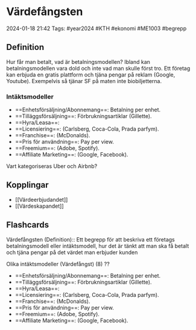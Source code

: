 # Värdefångsten

2024-01-18 21:42
Tags: #year2024 #KTH #ekonomi #ME1003 #begrepp

## Definition

Hur får man betalt, vad är betalningsmodellen? Ibland kan betalningsmodellen vara dold och inte vad man skulle först tro. Ett företag kan erbjuda en gratis plattform och tjäna pengar på reklam (Google, Youtube). Exempelvis så tjänar SF på maten inte biobiljetterna.

### Intäktsmodeller

- ==Enhetsförsäljning/Abonnemang==: Betalning per enhet.
- ==Tilläggsförsäljning==: Förbrukningsartiklar (Gillette).
- ==Hyra/Leasa==:
- ==Licensiering==: (Carlsberg, Coca-Cola, Prada parfym).
- ==Franchise==: (McDonalds).
- ==Pris för användning==: Pay per view.
- ==Freemium==: (Adobe, Spotify).
- ==Affiliate Marketing==: (Google, Facebook).

Vart kategoriseras Uber och Airbnb?

## Kopplingar

- [[Värdeerbjudandet]]
- [[Värdeskapandet]]

## Flashcards

Värdefångsten (Definition):: Ett begrepp för att beskriva ett företags betalningsmodell eller intäktsmodell, hur det är tänkt att man ska få betalt och tjäna pengar på det värdet man erbjuder kunden
<!--SR:!2024-02-14,9,250!2024-02-28,20,270-->

Olika intäktsmodeller (Värdefångst) (8)
??
- ==Enhetsförsäljning/Abonnemang==: Betalning per enhet.
- ==Tilläggsförsäljning==: Förbrukningsartiklar (Gillette).
- ==Hyra/Leasa==:
- ==Licensiering==: (Carlsberg, Coca-Cola, Prada parfym).
- ==Franchise==: (McDonalds).
- ==Pris för användning==: Pay per view.
- ==Freemium==: (Adobe, Spotify).
- ==Affiliate Marketing==: (Google, Facebook).
<!--SR:!2024-02-09,1,150!2024-02-18,9,260-->
